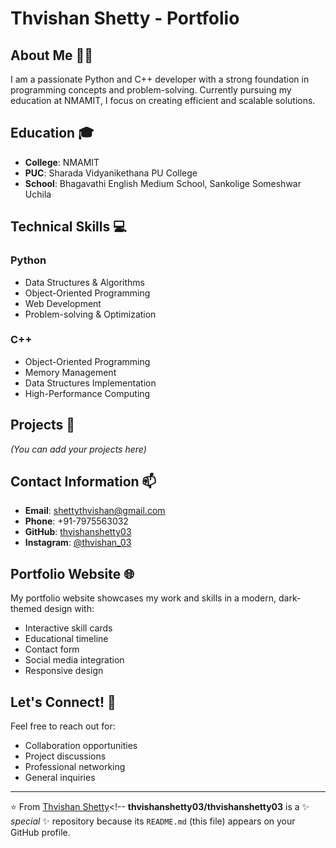 # Thvishan Shetty - Portfolio

## About Me 👨‍💻
I am a passionate Python and C++ developer with a strong foundation in programming concepts and problem-solving. Currently pursuing my education at NMAMIT, I focus on creating efficient and scalable solutions.

## Education 🎓
- **College**: NMAMIT
- **PUC**: Sharada Vidyanikethana PU College
- **School**: Bhagavathi English Medium School, Sankolige Someshwar Uchila

## Technical Skills 💻

### Python
- Data Structures & Algorithms
- Object-Oriented Programming
- Web Development
- Problem-solving & Optimization

### C++
- Object-Oriented Programming
- Memory Management
- Data Structures Implementation
- High-Performance Computing

## Projects 🚀
*(You can add your projects here)*

## Contact Information 📫
- **Email**: shettythvishan@gmail.com
- **Phone**: +91-7975563032
- **GitHub**: [thvishanshetty03](https://github.com/thvishanshetty03)
- **Instagram**: [@thvishan_03](https://www.instagram.com/thvishan_03/)

## Portfolio Website 🌐
My portfolio website showcases my work and skills in a modern, dark-themed design with:
- Interactive skill cards
- Educational timeline
- Contact form
- Social media integration
- Responsive design

## Let's Connect! 🤝
Feel free to reach out for:
- Collaboration opportunities
- Project discussions
- Professional networking
- General inquiries

---
⭐ From [Thvishan Shetty](https://github.com/thvishanshetty03)<!--
**thvishanshetty03/thvishanshetty03** is a ✨ _special_ ✨ repository because its `README.md` (this file) appears on your GitHub profile.